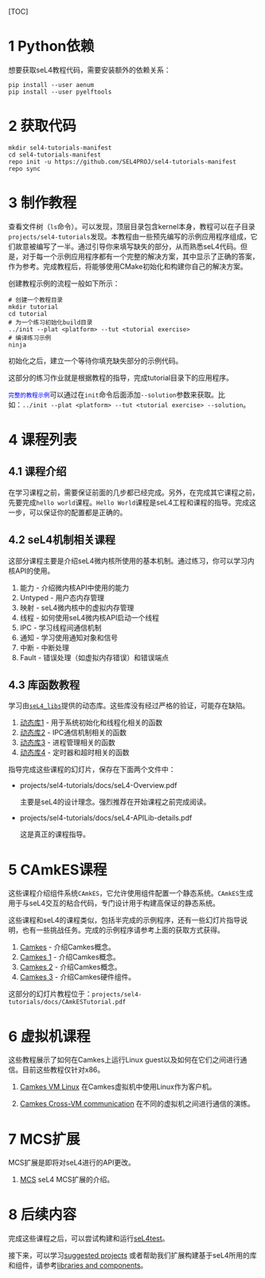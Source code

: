 [TOC]

# 1 Python依赖

想要获取seL4教程代码，需要安装额外的依赖关系：

    pip install --user aenum
    pip install --user pyelftools

# 2 获取代码

    mkdir sel4-tutorials-manifest
    cd sel4-tutorials-manifest
    repo init -u https://github.com/SEL4PROJ/sel4-tutorials-manifest
    repo sync

# 3 制作教程

查看文件树（`ls`命令）。可以发现，顶层目录包含kernel本身，教程可以在子目录`projects/sel4-tutorials`发现。本教程由一些预先编写的示例应用程序组成，它们故意被编写了一半。通过引导你来填写缺失的部分，从而熟悉seL4代码。但是，对于每一个示例应用程序都有一个完整的解决方案，其中显示了正确的答案，作为参考。完成教程后，将能够使用CMake初始化和构建你自己的解决方案。

创建教程示例的流程一般如下所示：

    # 创建一个教程目录
    mkdir tutorial
    cd tutorial
    # 为一个练习初始化build目录
    ../init --plat <platform> --tut <tutorial exercise>
    # 编译练习示例
    ninja

初始化之后，建立一个等待你填充缺失部分的示例代码。

这部分的练习作业就是根据教程的指导，完成tutorial目录下的应用程序。

<font color="blue">`完整的教程示例`</font>可以通过在`init`命令后面添加`--solution`参数来获取。比如：`../init --plat <platform> --tut <tutorial exercise> --solution`。

# 4 课程列表

## 4.1 课程介绍

在学习课程之前，需要保证前面的几步都已经完成。另外，在完成其它课程之前，先要完成`hello world`课程。`Hello World`课程是seL4工程和课程的指导。完成这一步，可以保证你的配置都是正确的。

## 4.2 seL4机制相关课程

这部分课程主要是介绍seL4微内核所使用的基本机制。通过练习，你可以学习内核API的使用。

1. 能力 - 介绍微内核API中使用的能力
2. Untyped - 用户态内存管理
3. 映射 - seL4微内核中的虚拟内存管理
4. 线程 - 如何使用seL4微内核API启动一个线程
5. IPC - 学习线程间通信机制
6. 通知 - 学习使用通知对象和信号
7. 中断 - 中断处理
8. Fault - 错误处理（如虚拟内存错误）和错误端点

## 4.3 库函数教程

学习由[`seL4_libs`](https://docs.sel4.systems/Tutorials/TODO%20LINK)提供的动态库。这些库没有经过严格的验证，可能存在缺陷。

1. [动态库1](https://docs.sel4.systems/Tutorials/dynamic-1.html) - 用于系统初始化和线程化相关的函数
2. [动态库2](https://docs.sel4.systems/Tutorials/dynamic-2.html) - IPC通信机制相关的函数
3. [动态库3](https://docs.sel4.systems/Tutorials/dynamic-3.html) - 进程管理相关的函数
4. [动态库4](https://docs.sel4.systems/Tutorials/dynamic-4.html) - 定时器和超时相关的函数

指导完成这些课程的幻灯片，保存在下面两个文件中：

* projects/sel4-tutorials/docs/seL4-Overview.pdf

    主要是seL4的设计理念。强烈推荐在开始课程之前完成阅读。

* projects/sel4-tutorials/docs/seL4-APILib-details.pdf

    这是真正的课程指导。

# 5 CAmkES课程

这些课程介绍组件系统`CAmkES`，它允许使用组件配置一个静态系统。`CAmkES`生成用于与seL4交互的粘合代码，专门设计用于构建高保证的静态系统。

这些课程和seL4的课程类似，包括半完成的示例程序，还有一些幻灯片指导说明，也有一些挑战任务。完成的示例程序请参考上面的获取方式获得。

1. [Camkes](https://docs.sel4.systems/Tutorials/hello-camkes-0.html) - 介绍Camkes概念。
2. [Camkes 1](https://docs.sel4.systems/Tutorials/hello-camkes-1.html) - 介绍Camkes概念。
3. [Camkes 2](https://docs.sel4.systems/Tutorials/hello-camkes-2.html) - 介绍Camkes概念。
4. [Camkes 3](https://docs.sel4.systems/Tutorials/hello-camkes-timer.html) - 介绍Camkes硬件组件。

这部分的幻灯片教程位于：`projects/sel4-tutorials/docs/CAmkESTutorial.pdf`

# 6 虚拟机课程

这些教程展示了如何在Camkes上运行Linux guest以及如何在它们之间进行通信。目前这些教程仅针对x86。

1. [Camkes VM Linux](https://docs.sel4.systems/Tutorials/camkes-vm-linux.html) 在Camkes虚拟机中使用Linux作为客户机。

2. [Camkes Cross-VM communication](https://docs.sel4.systems/Tutorials/camkes-vm-crossvm.html) 在不同的虚拟机之间进行通信的演练。

# 7 MCS扩展

MCS扩展是即将对seL4进行的API更改。

1. [MCS](https://docs.sel4.systems/Tutorials/mcs.html) seL4 MCS扩展的介绍。

# 8 后续内容

完成这些课程之后，可以尝试构建和运行[seL4test](https://docs.sel4.systems/seL4Test)。

接下来，可以学习[suggested projects](https://docs.sel4.systems/SuggestedProjects.html) 或者帮助我们扩展构建基于seL4所用的库和组件，请参考[libraries and components](https://docs.sel4.systems/projects/available-user-components.html)。

